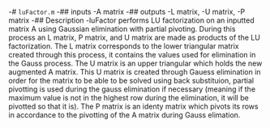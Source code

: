 -# `luFactor.m`
-## inputs 
-A matrix
-## outputs
-L matrix,
-U matrix,
-P matrix
-## Description
-luFactor performs LU factorization on an inputted matrix A using Gaussian elimination with partial pivoting. During this process an L matrix, P matrix, and U matrix are made as products of the LU factorization. The L matrix corresponds to the lower triangular matrix created through this process, it contains the values used for elimination in the Gauss process. The U matrix is an upper triangular which holds the new augmented A matrix. This U matrix is created through Gauess elimination in order for the matrix to be able to be solved using back substituion, partial pivotting is used during the gauss elimination if necessary (meaning if the maximum value is not in the highest row during the elimination, it will be pivotted so that it is). The P matrix is an identy matrix which pivots its rows in accordance to the pivotting of the A matrix during Gauss elimation. 

